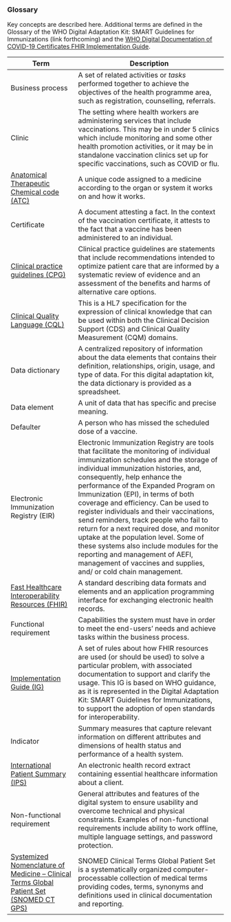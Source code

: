 ### Glossary

Key concepts are described here. Additional terms are defined in the Glossary of the WHO Digital Adaptation Kit: SMART Guidelines for Immunizations (link forthcoming) and the [WHO Digital Documentation of COVID-19 Certificates FHIR Implementation Guide](https://worldhealthorganization.github.io/ddcc/concepts.html).

|Term|Description|
|----|----|
|Business process|A set of related activities or *tasks* performed together to achieve the objectives of the health programme area, such as registration, counselling, referrals.|
|Clinic|The setting where health workers are administering services that include vaccinations. This may be in under 5 clinics which include monitoring and some other health promotion activities, or it may be in standalone vaccination clinics set up for specific vaccinations, such as COVID or flu.|
|[Anatomical Therapeutic Chemical code (ATC)](https://build.fhir.org/ig/HL7/fhir-ips/ValueSet-whoatc-uv-ips.html)|A unique code assigned to a medicine according to the organ or system it works on and how it works.|
|Certificate|A document attesting a fact. In the context of the vaccination certificate, it attests to the fact that a vaccine has been administered to an individual.|
|[Clinical practice guidelines (CPG)](http://hl7.org/fhir/uv/cpg/)|Clinical practice guidelines are statements that include recommendations intended to optimize patient care that are informed by a systematic review of evidence and an assessment of the benefits and harms of alternative care options.|
|[Clinical Quality Language (CQL)](https://cql.hl7.org)|This is a HL7 specification for the expression of clinical knowledge that can be used within both the Clinical Decision Support (CDS) and Clinical Quality Measurement (CQM) domains.|
|Data dictionary|A centralized repository of information about the data elements that contains their definition, relationships, origin, usage, and type of data. For this digital adaptation kit, the data dictionary is provided as a spreadsheet.|
|Data element|A unit of data that has specific and precise meaning.|
|Defaulter|A person who has missed the scheduled dose of a vaccine.|
|Electronic Immunization Registry (EIR)|Electronic Immunization Registry are tools that facilitate the monitoring of individual immunization schedules and the storage of individual immunization histories, and, consequently, help enhance the performance of the Expanded Program on Immunization (EPI), in terms of both coverage and efficiency. Can be used to register individuals and their vaccinations, send reminders, track people who fail to return for a next required dose, and monitor uptake at the population level. Some of these systems also include modules for the reporting and management of AEFI, management of vaccines and supplies, and/ or cold chain management.|
|[Fast Healthcare Interoperability Resources (FHIR)](https://www.hl7.org/fhir/overview.html)|A standard describing data formats and elements and an application programming interface for exchanging electronic health records.|
|Functional requirement	|Capabilities the system must have in order to meet the end-users’ needs and achieve tasks within the business process.|
|[Implementation Guide (IG)](https://build.fhir.org/implementationguide.html)|A set of rules about how FHIR resources are used (or should be used) to solve a particular problem, with associated documentation to support and clarify the usage. This IG is based on WHO guidance, as it is represented in the Digital Adaptation Kit: SMART Guidelines for Immunizations, to support the adoption of open standards for interoperability.|
|Indicator|Summary measures that capture relevant information on different attributes and dimensions of health status and performance of a health system.|
|[International Patient Summary (IPS)](http://hl7.org/fhir/uv/ips/)|An electronic health record extract containing essential healthcare information about a client.|
|Non-functional requirement|General attributes and features of the digital system to ensure usability and overcome technical and physical constraints. Examples of non-functional requirements include ability to work offline, multiple language settings, and password protection.|
|[Systemized Nomenclature of Medicine – Clinical Terms Global Patient Set (SNOMED CT GPS)](https://www.snomed.org/gps)| SNOMED Clinical Terms Global Patient Set is a systematically organized computer-processable collection of medical terms providing codes, terms, synonyms and definitions used in clinical documentation and reporting.|
